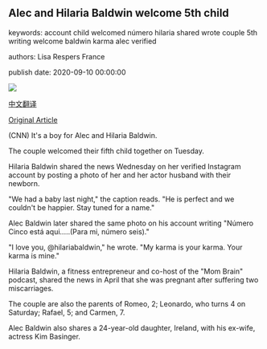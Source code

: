 ## Alec and Hilaria Baldwin welcome 5th child

keywords: account child welcomed número hilaria shared wrote couple 5th writing welcome baldwin karma alec verified

authors: Lisa Respers France

publish date: 2020-09-10 00:00:00

![](https://cdn.cnn.com/cnnnext/dam/assets/160310071026-alec-baldwin-hilaria-thomas-super-tease.jpg)

[中文翻译](Alec%20and%20Hilaria%20Baldwin%20welcome%205th%20child_zh.md)

[Original Article](https://edition.cnn.com/2020/09/10/entertainment/alec-hilaria-baldwin-baby-trnd/index.html)

(CNN) It's a boy for Alec and Hilaria Baldwin.

The couple welcomed their fifth child together on Tuesday.

Hilaria Baldwin shared the news Wednesday on her verified Instagram account by posting a photo of her and her actor husband with their newborn.

"We had a baby last night," the caption reads. "He is perfect and we couldn't be happier. Stay tuned for a name."

Alec Baldwin later shared the same photo on his account writing "Número Cinco está aqui.....(Para mi, número seis)."

"I love you, @hilariabaldwin," he wrote. "My karma is your karma. Your karma is mine."

Hilaria Baldwin, a fitness entrepreneur and co-host of the "Mom Brain" podcast, shared the news in April that she was pregnant after suffering two miscarriages.

The couple are also the parents of Romeo, 2; Leonardo, who turns 4 on Saturday; Rafael, 5; and Carmen, 7.

Alec Baldwin also shares a 24-year-old daughter, Ireland, with his ex-wife, actress Kim Basinger.